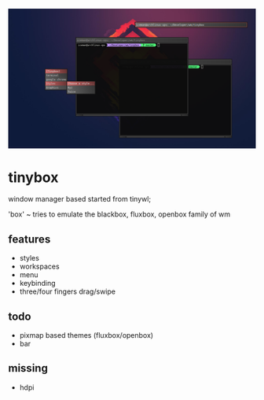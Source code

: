 ![Latest Screenshot](https://raw.githubusercontent.com/icedman/tinybox/master/screenshots/Screenshot%20from%202020-05-20%2023-29-45.png)

# tinybox

window manager based started from tinywl;

'box' ~ tries to emulate the blackbox, fluxbox, openbox family of wm

## features

* styles
* workspaces
* menu
* keybinding
* three/four fingers drag/swipe

## todo

* pixmap based themes (fluxbox/openbox)
* bar
## missing

* hdpi
